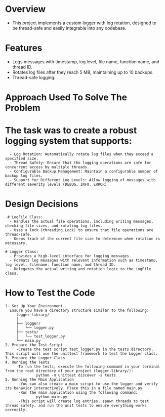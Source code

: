 # Overview
- This project implements a custom logger with log rotation, designed to be thread-safe and easily integrable into any codebase. 
# Features
- Logs messages with timestamp, log level, file name, function name, and thread ID.
- Rotates log files after they reach 5 MB, maintaining up to 10 backups.
- Thread-safe logging.

# Approach Used To Solve The Problem

  # The task was to create a robust logging system that supports:
      - Log Rotation: Automatically rotate log files when they exceed a specified size.
      - Thread Safety: Ensure that the logging operations are safe for concurrent access by multiple threads.
      - Configurable Backup Management: Maintain a configurable number of backup log files.
      - Support for Different Log Levels: Allow logging of messages with different severity levels (DEBUG, INFO, ERROR).

  # Design Decisions 

     # LogFile Class:
      - Handles the actual file operations, including writing messages, checking file sizes, and rotating log files.
      - Uses a lock (threading.Lock) to ensure that file operations are thread-safe.
      - Keeps track of the current file size to determine when rotation is necessary.
      
    # Logger Class:
      - Provides a high-level interface for logging messages.
      - Formats log messages with relevant information such as timestamp, log level, filename, function name, and thread ID.
      - Delegates the actual writing and rotation logic to the LogFile class.
      
# How to Test the Code
    1. Set Up Your Environment
      Ensure you have a directory structure similar to the following:
         logger-library/
         │
         ├── logger/
         │   └── logger.py
         ├── tests/
         │   └── test_logger.py
         └── main.py
    2. Prepare the Test Script
         -Create the test script test_logger.py in the tests directory. This script will use the unittest framework to test the Logger class.
    3. Prepare the Logger Class
    4. Running the Tests
         -To run the tests, execute the following command in your terminal from the root directory of your project (logger-library/):
                  python -m unittest discover -s tests
    5. Running the Main Application
          -You can also create a main script to use the logger and verify its behavior interactively. Place this in a file named main.py
          -Run the main application using the following command:
                  python main.py
          -This script will create log entries, spawn threads to test thread safety, and run the unit tests to ensure everything works correctly.









      
